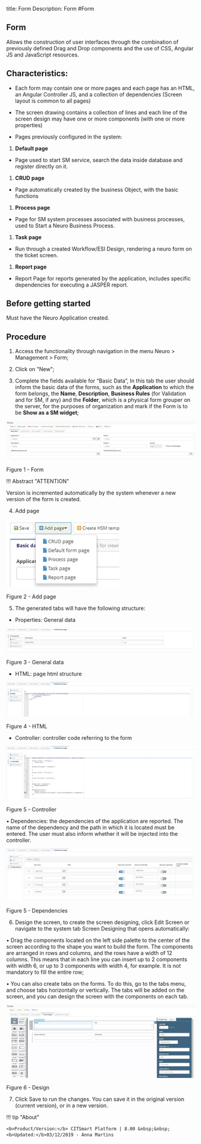 title: Form
Description: Form
#Form


Form 
-----

Allows the construction of user interfaces through the combination of previously
defined Drag and Drop components and the use of CSS, Angular JS and JavaScript
resources.

## Characteristics:

-   Each form may contain one or more pages and each page has an HTML, an
    Angular Controller JS, and a collection of dependencies (Screen layout is
    common to all pages)

-   The screen drawing contains a collection of lines and each line of the
    screen design may have one or more components (with one or more properties)

-   Pages previously configured in the system:

1.  **Default page**

-   Page used to start SM service, search the data inside database and register
    directly on it.

1.  **CRUD page**

-   Page automatically created by the business Object, with the basic functions

1.  **Process page**

-   Page for SM system processes associated with business processes, used to
    Start a Neuro Business Process.

1.  **Task page**

-   Run through a created Workflow/ESI Design, rendering a neuro form on the
    ticket screen.

1.  **Report page**

-   Report Page for reports generated by the application, includes specific
    dependencies for executing a JASPER report.

Before getting started
----------------------

Must have the Neuro Application created.

Procedure
---------

1.  Access the functionality through navigation in the menu Neuro \> Management \> Form;

2.  Click on "New";

3.  Complete the fields available for “Basic Data”, In this tab the user should
    inform the basic data of the forms, such as the **Application** to which the
    form belongs, the **Name**, **Description**, **Business Rules** (for
    Validation and for SM, if any) and the **Folder**, which is a physical form
    grouper on the server, for the purposes of organization and mark if the Form
    is to be **Show as a SM widget**;

![form](images/neuro-18.jpg)

Figure 1 - Form

!!! Abstract "ATTENTION"

Version is incremented automatically by the system whenever a new version of the
form is created.

4. Add page

![form](images/neuro-19.jpg)

Figure 2 - Add page

5. The generated tabs will have the following structure:

* Properties: General data

![form](images/neuro-20.jpg)

Figure 3 - General data

* HTML: page html structure

![form](images/neuro-21.jpg)

Figure 4 - HTML

* Controller: controller code referring to the form

![form](images/neuro-22.jpg)

Figure 5 - Controller

•	Dependencies: the dependencies of the application are reported. The name of the dependency and the path in which it is located must be entered. The user must also inform whether it will be injected into the controller.

![form](images/neuro-23.jpg)

Figure 5 - Dependencies


6.	Design the screen, to create the screen designing, click Edit Screen or navigate to the system tab Screen Designing that opens automatically:

•	Drag the components located on the left side palette to the center of the screen according to the shape you want to build the form. The components are arranged in rows and columns, and the rows have a width of 12 columns. This means that in each line you can insert up to 2 components with width 6, or up to 3 components with width 4, for example. It is not mandatory to fill the entire row;

•	You can also create tabs on the forms. To do this, go to the tabs menu, and choose tabs horizontally or vertically. The tabs will be added on the screen, and you can design the screen with the components on each tab.

![form](images/neuro-24.jpg)

Figure 6 - Design

7.	Click Save to run the changes. You can save it in the original version (current version), or in a new version.


!!! tip "About"

    <b>Product/Version:</b> CITSmart Platform | 8.00 &nbsp;&nbsp;
    <b>Updated:</b>03/12/2019 - Anna Martins  
